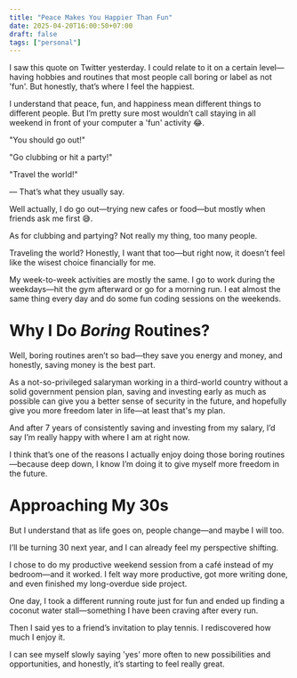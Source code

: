 ```yaml
---
title: "Peace Makes You Happier Than Fun"
date: 2025-04-20T16:00:50+07:00
draft: false
tags: ["personal"]
---
```


<!-- Background -->
I saw this quote on Twitter yesterday. I could relate to it on a certain level—having hobbies and routines that most people call boring or label as not 'fun'. But honestly, that’s where I feel the happiest.

<!-- Different meaning of peace, fun, happiness -->
I understand that peace, fun, and happiness mean different things to different people. But I’m pretty sure most wouldn’t call staying in all weekend in front of your computer a 'fun' activity 😂.

"You should go out!"

"Go clubbing or hit a party!"

"Travel the world!"

— That’s what they usually say.

Well actually, I do go out—trying new cafes or food—but mostly when friends ask me first 😅.

As for clubbing and partying? Not really my thing, too many people.

Traveling the world? Honestly, I want that too—but right now, it doesn’t feel like the wisest choice financially for me.

My week-to-week activities are mostly the same. I go to work during the weekdays—hit the gym afterward or go for a morning run. I eat almost the same thing every day and do some fun coding sessions on the weekends.

<!-- Why I do boring routines? -->
<h1 style="margin-top: 2rem;"> Why I Do <span style="font-style: italic;"> Boring </span> Routines? </h1>
Well, boring routines aren’t so bad—they save you energy and money, and honestly, saving money is the best part.

As a not-so-privileged salaryman working in a third-world country without a solid government pension plan, saving and investing early as much as possible can give you a better sense of security in the future, and hopefully give you more freedom later in life—at least that's my plan.

And after 7 years of consistently saving and investing from my salary, I’d say I’m really happy with where I am at right now.

I think that’s one of the reasons I actually enjoy doing those boring routines—because deep down, I know I’m doing it to give myself more freedom in the future.

<!-- Approaching My 30s -->
<h1 style="margin-top: 2rem;"> Approaching My 30s </h1>
But I understand that as life goes on, people change—and maybe I will too. 

I’ll be turning 30 next year, and I can already feel my perspective shifting.

I chose to do my productive weekend session from a café instead of my bedroom—and it worked. I felt way more productive, got more writing done, and even finished my long-overdue side project.

One day, I took a different running route just for fun and ended up finding a coconut water stall—something I have been craving after every run.

Then I said yes to a friend’s invitation to play tennis. I rediscovered how much I enjoy it.

I can see myself slowly saying 'yes' more often to new possibilities and opportunities, and honestly, it’s starting to feel really great.
